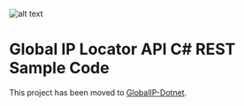 ![alt text](https://www.melissa.com/_borders17/nav/2017/images/melissa-global-intelligence.png)

# Global IP Locator API C# REST Sample Code

This project has been moved to [GlobalIP-Dotnet](https://github.com/MelissaData/GlobalIP-Dotnet).